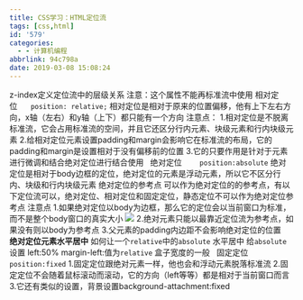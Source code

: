 ```yaml
---
title: CSS学习：HTML定位流
tags: [css,html]
id: '579'
categories:
  - - 计算机编程
abbrlink: 94c798a
date: 2019-03-08 15:08:24
---
```


z-index定义定位流中的层级关系 注意：这个属性不能再标准流中使用 相对定位      `position: relative;` 相对定位是相对于原来的位置偏移，他有上下左右方向，x轴（左右）和y轴（上下）都只能有一个方向 注意点： 1.相对定位是不脱离标准流，它会占用标准流的空间，并且它还区分行内元素、块级元素和行内块级元素 2.给相对定位元素设置padding和margin会影响它在标准流的布局，它的padding和margin是设置相对于没有偏移前的位置 3.它的只要作用是针对于元素进行微调和结合绝对定位进行结合使用   绝对定位        `position:absolute` 绝对定位是相对于body边框的定位，绝对定位的元素是浮动元素，所以它不区分行内、块级和行内块级元素 绝对定位的参考点 可以作为绝对定位的的参考点，有以下定位流可以，绝对定位、相对定位和固定定位，静态定位不可以作为绝对定位参考点 注意点 1.如果绝对定位以body为边框，那么它的定位会以当前窗口为标准，而不是整个body窗口的真实大小 ![](https://post.332b.com/wp-content/uploads/2019/03/2019-03-08-14-17-35-的屏幕截图.png) 2.绝对元素只能以最靠近定位流为参考点，如果没有则以body为参考点 3.父元素的padding内边距不会影响绝对定位的位置   **绝对定位元素水平居中** 如何让一个`relative`中的`absolute` 水平居中 给`absolute`设置 left:50% margin-left:值为`relative` 盒子宽度的一般   固定定位                `position:fixed` 1.固定定位跟绝对元素一样，他也会和浮动元素脱落标准流 2.固定定位不会随着鼠标滚动而滚动，它的方向（left等等）都是相对于当前窗口而言 3.它还有类似的设置，背景设置background-attachment:fixed